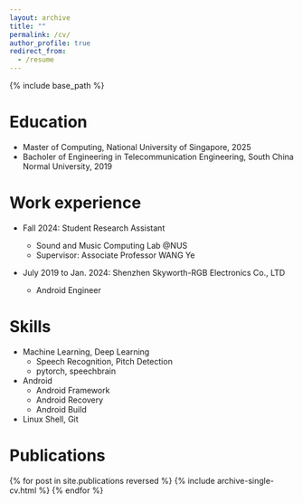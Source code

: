 ```yaml
---
layout: archive
title: ""
permalink: /cv/
author_profile: true
redirect_from:
  - /resume
---
```


{% include base_path %}

Education
======
* Master of Computing, National University of Singapore, 2025
* Bacholer of Engineering in Telecommunication Engineering, South China Normal University, 2019

Work experience
======
* Fall 2024: Student Research Assistant
  * Sound and Music Computing Lab @NUS
  * Supervisor: Associate Professor WANG Ye

* July 2019 to Jan. 2024: Shenzhen Skyworth-RGB Electronics Co., LTD
  * Android Engineer


  
Skills
======
* Machine Learning, Deep Learning
  * Speech Recognition, Pitch Detection
  * pytorch, speechbrain
* Android
  * Android Framework
  * Android Recovery
  * Android Build
* Linux Shell, Git

Publications
======
  {% for post in site.publications reversed %}
    {% include archive-single-cv.html %}
  {% endfor %}

